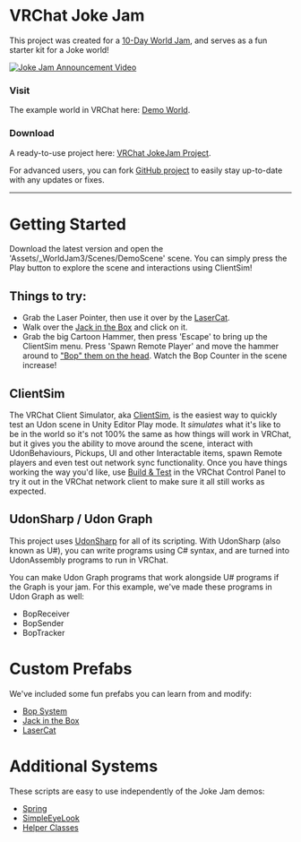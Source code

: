 # VRChat Joke Jam

This project was created for a [10-Day World Jam](https://vrch.at/jokejam), and serves as a fun starter kit for a Joke world!

[![Joke Jam Announcement Video](https://res.cloudinary.com/marcomontalbano/image/upload/v1647921242/video_to_markdown/images/youtube--02YPuLbVb1s-c05b58ac6eb4c4700831b2b3070cd403.jpg)](https://youtu.be/02YPuLbVb1s "Joke Jam Announcement Video")

### Visit
The example world in VRChat here: [Demo World](https://vrchat.com/home/world/wrld_97b1a699-c924-46d8-80ee-2d9cc1f1a501).

### Download
A ready-to-use project here: [VRChat JokeJam Project](https://github.com/vrchat-community/VRChat-Joke-Jam/releases/tag/1.0.0).

For advanced users, you can fork [GitHub project](https://github.com/vrchat-community/VRChat-Joke-Jam) to easily stay up-to-date with any updates or fixes.

---

# Getting Started
Download the latest version and open the 'Assets/_WorldJam3/Scenes/DemoScene' scene. You can simply press the Play button to explore the scene and interactions using ClientSim!

## Things to try:
* Grab the Laser Pointer, then use it over by the [LaserCat](https://docs.vrchat.com/docs/lasercat).
* Walk over the [Jack in the Box](https://docs.vrchat.com/docs/jack-in-the-box) and click on it.
* Grab the big Cartoon Hammer, then press 'Escape' to bring up the ClientSim menu. Press 'Spawn Remote Player' and move the hammer around to ["Bop" them on the head](https://docs.vrchat.com/docs/bop-system). Watch the Bop Counter in the scene increase!

## ClientSim
The VRChat Client Simulator, aka [ClientSim](https://github.com/vrchat-community/ClientSim), is the easiest way to quickly test an Udon scene in Unity Editor Play mode. It _simulates_ what it's like to be in the world so it's not 100% the same as how things will work in VRChat, but it gives you the ability to move around the scene, interact with UdonBehaviours, Pickups, UI and other Interactable items, spawn Remote players and even test out network sync functionality. Once you have things working the way you'd like, use [Build & Test](doc:using-build-test) in the VRChat Control Panel to try it out in the VRChat network client to make sure it all still works as expected.

## UdonSharp / Udon Graph
This project uses [UdonSharp](https://github.com/vrchat-community/UdonSharp) for all of its scripting. With UdonSharp (also known as U#), you can write programs using C# syntax, and are turned into UdonAssembly programs to run in VRChat.

You can make Udon Graph programs that work alongside U# programs if the Graph is your jam. For this example, we've made these programs in Udon Graph as well:
* BopReceiver
* BopSender
* BopTracker

# Custom Prefabs
We've included some fun prefabs you can learn from and modify:

* [Bop System](https://docs.vrchat.com/docs/bop-system)
* [Jack in the Box](https://docs.vrchat.com/docs/jack-in-the-box)
* [LaserCat](https://docs.vrchat.com/docs/lasercat)

# Additional Systems
These scripts are easy to use independently of the Joke Jam demos:
* [Spring](https://docs.vrchat.com/docs/spring)
* [SimpleEyeLook](https://docs.vrchat.com/docs/simpleeyelook)
* [Helper Classes](https://docs.vrchat.com/docs/helper-classes)
